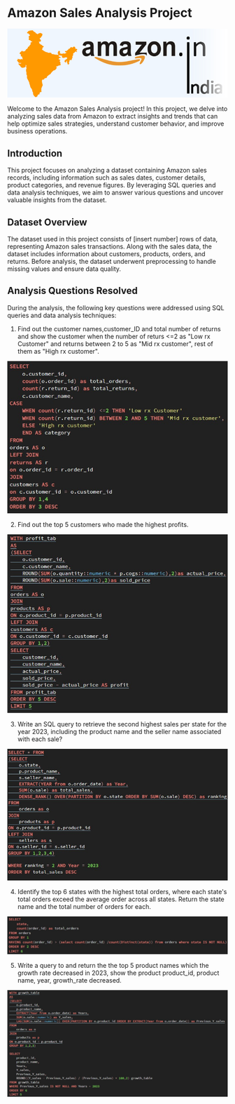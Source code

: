 # Amazon Sales Analysis Project
![Banner Image](https://github.com/Harish-ux779/Amazon-Sales---Analysis/blob/main/amazon_india_wide_image-3.jpg)

Welcome to the Amazon Sales Analysis project! In this project, we delve into analyzing sales
data from Amazon to extract insights and trends that can help optimize sales strategies,
understand customer behavior, and improve business operations.
## Introduction
This project focuses on analyzing a dataset containing Amazon sales records, including
information such as sales dates, customer details, product categories, and revenue figures. By
leveraging SQL queries and data analysis techniques, we aim to answer various questions and
uncover valuable insights from the dataset.
## Dataset Overview
The dataset used in this project consists of [insert number] rows of data, representing Amazon
sales transactions. Along with the sales data, the dataset includes information about customers,
products, orders, and returns. Before analysis, the dataset underwent preprocessing to handle
missing values and ensure data quality.
## Analysis Questions Resolved
During the analysis, the following key questions were addressed using SQL queries and data
analysis techniques:

1. Find out the customer names,customer_ID and total number of returns and show the customer when the number of returs <=2 as "Low rx Customer" and returns between 2 to 5 as "Mid rx customer", rest of them as "High rx customer".
   
![Returning customer query](https://github.com/Harish-ux779/Amazon-Sales---Analysis/blob/main/Q1.Screenshot.jpg)

2. Find out the top 5 customers who made the highest profits.
   
![Top 5 Customers Query](https://github.com/Harish-ux779/Amazon-Sales---Analysis/blob/main/Q2.Screenshot.jpg)

3. Write an SQL query to retrieve the second highest sales per state for the year 2023, including the product name and the seller name associated with each sale?
   
![Top 5 Customers Query](https://github.com/Harish-ux779/Amazon-Sales---Analysis/blob/main/Q3.Screenshot.jpg)

4. Identify the top 6 states with the highest total orders, where each state's total orders exceed the average order across all states. Return the state name and the total number of orders for each.
   
![Top 5 Customers Query](https://github.com/Harish-ux779/Amazon-Sales---Analysis/blob/main/Q4.Screenshot.jpg)

5. Write a query to and return the the top 5 product names which the growth rate decreased in 2023, show the product product_id,
product name, year, growth_rate decreased.
   
![Top 5 Customers Query](https://github.com/Harish-ux779/Amazon-Sales---Analysis/blob/main/Q5.Screenshot.jpg)
